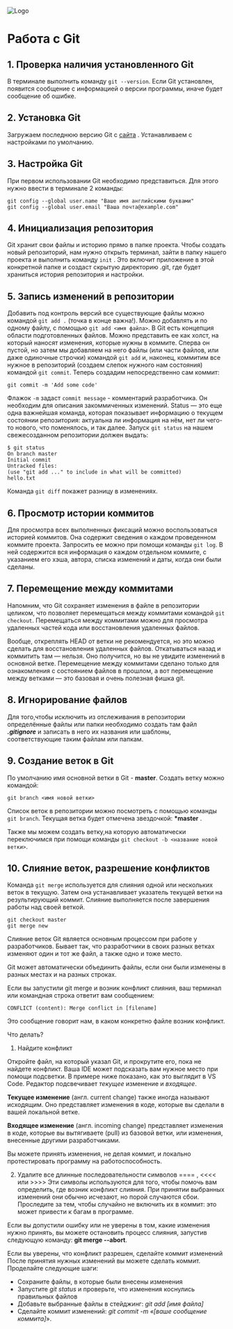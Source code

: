 ![Logo](gitlogo.png) 
# Работа с Git

## 1. Проверка наличия установленного Git
В терминале выполнить команду `git --version`.
Если Git установлен, появится сообщение с информацией о версии программы, иначе будет сообщение об ошибке.

## 2. Установка Git
Загружаем последнюю версию Git с [сайта](https://git-scm.com/downloads) . 
Устанавливаем с настройками по умолчанию.

## 3. Настройка Git
При первом использовании Git необходимо представиться. Для этого нужно ввести в терминале 2 команды:
```
git config --global user.name "Ваше имя английскими буквами"
git config --global user.email "Ваша почта@example.com"
```
## 4. Инициализация репозитория
Git хранит свои файлы и историю прямо в папке проекта. Чтобы создать новый репозиторий, нам нужно открыть терминал, зайти в папку нашего проекта и выполнить команду `init` . Это включит приложение в этой конкретной папке и создаст скрытую директорию .git, где будет храниться история репозитория и настройки.

## 5. Запись изменений в репозитории
Добавить под контроль версий все существующие файлы можно командой `git add .` (точка в конце важна!). Можно добавлять и по одному файлу, с помощью `git add <имя файла>`.
В Git есть концепция области подготовленных файлов. Можно представить ее как холст, на который наносят изменения, которые нужны в коммите. Сперва он пустой, но затем мы добавляем на него файлы (или части файлов, или даже одиночные строчки) командой `git add` и, наконец, коммитим все нужное в репозиторий (создаем слепок нужного нам состояния) командой `git commit`.
Теперь создадим непосредственно сам коммит:
```
git commit -m 'Add some code'
```
Флажок `-m` задаст `commit message` - комментарий разработчика. Он необходим для описания закоммиченных изменений. 
Status — это еще одна важнейшая команда, которая показывает информацию о текущем состоянии репозитория: актуальна ли информация на нём, нет ли чего-то нового, что поменялось, и так далее. Запуск `git status` на нашем свежесозданном репозитории должен выдать:
```
$ git status
On branch master
Initial commit
Untracked files:
(use "git add ..." to include in what will be committed)
hello.txt
```
Команда `git diff` покажет разницу в изменениях.

## 6. Просмотр истории коммитов 
Для просмотра всех выполненных фиксаций можно воспользоваться историей коммитов. Она содержит сведения о каждом проведенном коммите проекта. Запросить ее можно при помощи команды `git log`.
В ней содержится вся информация о каждом отдельном коммите, с указанием его хэша, автора, списка изменений и даты, когда они были сделаны.

## 7. Перемещение между коммитами
Напомним, что Git сохраняет изменения в файле в репозитории целиком, что позволяет перемещаться между коммитами командой `git checkout`. Перемещаться между коммитами можно для просмотра удаленных частей кода или восстановления удаленных файлов.

Вообще, откреплять HEAD от ветки не рекомендуется, но это можно сделать для восстановления удаленных файлов. Откатываться назад и коммитить там — нельзя. Оно получится, но вы не увидите изменений в основной ветке. Перемещение между коммитами сделано только для ознакомления с состоянием файлов в прошлом, а вот перемещение между ветками — это базовая и очень полезная фишка git.

## 8. Игнорирование файлов
Для того,чтобы исключить из отслеживания в репозитории определённые файлы или папки необходимо создать там файл ***.gitignore*** и записать в него их названия или шаблоны, соответствующие таким файлам или папкам.

## 9. Создание веток в Git
По умолчанию имя основной ветки в Git - **master**.
Создать ветку можно командой:
```
git branch <имя новой ветки>
```
Список веток в репозитории можно посмотреть с помощью команды `git branch`.
Текущая ветка будет отмечена звездочкой: **\*master** .

Также мы можем создать ветку,на которую автоматически переключимся при помощи команды `git checkout -b <название новой ветки>`.

## 10. Слияние веток, разрешение конфликтов
Команда `git merge` используется для слияния одной или нескольких веток в текущую. Затем она устанавливает указатель текущей ветки на результирующий коммит.
Слияние выполняется после завершения работы над своей веткой.
```
git checkout master
git merge new
```
Слияние веток Git является основным процессом при работе у разработчиков. Бывает так, что разработчики в своих разных ветках изменяют один и тот же файл, а также одно и тоже место.

Git может автоматически объединить файлы, если они были изменены в разных местах и на разных строках.

Если вы запустили git merge и возник конфликт слияния, ваш терминал или командная строка ответит вам сообщением:

```
CONFLICT (content): Merge conflict in [filename]
```
Это сообщение говорит нам, в каком конкретно файле возник конфликт.

Что делать?
1. Найдите конфликт

Откройте файл, на который указал Git, и прокрутите его, пока не найдете конфликт. Ваша IDE может подсказать вам нужное место при помощи подсветки. В примере ниже показано, как это выглядит в VS Code. Редактор подсвечивает *текущее* изменение и *входящее*.

**Текущее изменение** (англ. current change) также иногда называют исходящим. Оно представляет изменения в коде, которые вы сделали в вашей локальной ветке.

**Входящее изменение** (англ. incoming change) представляет изменения в коде, которые вы вытягиваете (pull) из базовой ветки, или изменения, внесенные другими разработчиками.

Вы можете принять изменения, не делая коммит, и локально протестировать программу на работоспособность.

2. Удалите все длинные последовательности символов ==== , <<<< или >>>>
Эти символы используются для того, чтобы помочь вам определить, где возник конфликт слияния. При принятии выбранных изменений они обычно исчезают, но порой случаются сбои. Проследите за тем, чтобы случайно не включить их в коммит: это может привести к багам в программе.

Если вы допустили ошибку или не уверены в том, какие изменения нужно принять, вы можете остановить процесс слияния, запустив следующую команду:
**git merge --abort**.

Если вы уверены, что конфликт разрешен, сделайте коммит изменений
После принятия нужных изменений вы можете сделать коммит. Проделайте следующие шаги:
* Сохраните файлы, в которые были внесены изменения
* Запустите *git status* и проверьте, что изменения коснулись правильных файлов
* Добавьте выбранные файлы в стейджинг: *git add [имя файла]*
* Сделайте коммит изменений: *git commit -m «[ваше сообщение коммита]*».






